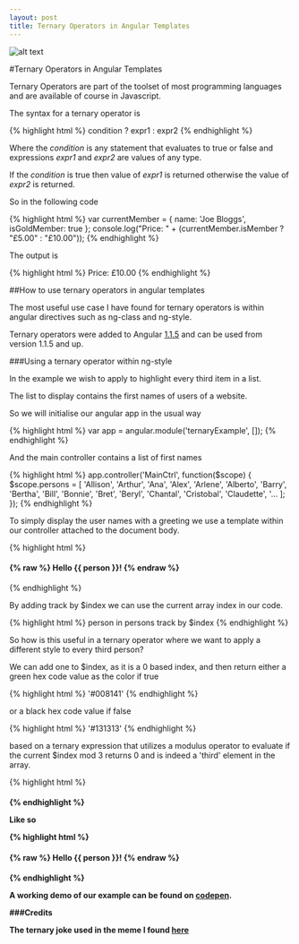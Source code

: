 ```yaml
---
layout: post
title: Ternary Operators in Angular Templates
---
```


![alt text ](http://i.imgur.com/zwRgfKG.jpg, "There are 10 types of people in this world: those who understand ternary, those who don't, and those who thought this was a binary joke")


#Ternary Operators in Angular Templates

Ternary Operators are part of the toolset of most programming languages and are available of course in Javascript.

The syntax for a ternary operator is

{% highlight html %}
condition ? expr1 : expr2
{% endhighlight %}

Where the *condition* is any statement that evaluates to true or false and expressions *expr1* and *expr2* are values of any type.

If the *condition* is true then value of *expr1* is returned otherwise the value of *expr2* is returned.

So in the following code

{% highlight html %}
var currentMember = {
  name: 'Joe Bloggs',
  isGoldMember: true
};
console.log("Price: " + (currentMember.isMember ? "£5.00" : "£10.00"));
{% endhighlight %}

The output is

{% highlight html %}
Price: £10.00
{% endhighlight %}


##How to use ternary operators in angular templates

The most useful use case I have found for ternary operators is within angular directives such as ng-class and ng-style.

Ternary operators were added to Angular [1.1.5](https://github.com/angular/angular.js/commit/6798fec4390a72b7943a49505f8a245b6016c84b) and can be used from version 1.1.5 and up.

###Using a ternary operator within ng-style

In the example we wish to apply to highlight every third item in a list.

The list to display contains the first names of users of a website.

So we will initialise our angular app in the usual way

{% highlight html %}
var app = angular.module('ternaryExample', []);
{% endhighlight %}

And the main controller contains a list of first names

{% highlight html %}
app.controller('MainCtrl', function($scope) {
  $scope.persons = [
    'Allison',
    'Arthur',
    'Ana',
    'Alex',
    'Arlene',
    'Alberto',
    'Barry',
    'Bertha',
    'Bill',
    'Bonnie',
    'Bret',
    'Beryl',
    'Chantal',
    'Cristobal',
    'Claudette',
    '...
    ];
});
{% endhighlight %}

To simply display the user names with a greeting we use a template within our controller attached to the document body.



{% highlight html %}
 <body ng-controller="MainCtrl">
    <div ng-repeat="person in persons">
      <h4>
      {% raw %}
        Hello {{ person }}!
      {% endraw %}
      </h4>
    </div>
  </body>
{% endhighlight %}


By adding track by $index we can use the current array index in our code.

{% highlight html %}
person in persons track by $index
{% endhighlight %}

So how is this useful in a ternary operator where we want to apply a different style to every third person?

We can add one to $index, as it is a 0 based index, and then return either a green hex code value as the color if true

{% highlight html %}
'#008141'
{% endhighlight %}

or a black hex code value if false

{% highlight html %}
'#131313'
{% endhighlight %}

based on a ternary expression that utilizes a modulus operator to evaluate if the current $index mod 3 returns 0 and is indeed a 'third' element in the array. 

{% highlight html %}
<h4 ng-style="{color : ($index + 1) % 3 == 0 ? '#008141' : '#131313'}">
{% endhighlight %}

Like so

{% highlight html %}
 <body ng-controller="MainCtrl">
    <div ng-repeat="person in persons track by $index">
      <h4 ng-style="{color : ($index + 1) % 3 == 0 ? '#008141' : '#131313'}">
        {% raw %}
        Hello {{ person }}!
        {% endraw %}
      </h4>
    </div>
  </body>
{% endhighlight %}


A working demo of our example can be found on [codepen](http://codepen.io/NicholasMurray/pen/MajgQZ).


###Credits

The ternary joke used in the meme I found [here](https://www.allegro.cc/forums/thread/611052/2)